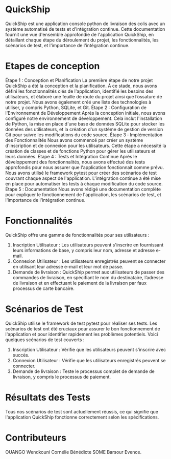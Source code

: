 # QuickShip
QuickShip est une application console python de livraison des colis avec un système automatisé de tests et d'intégration continue. Cette documentation fournit une vue d'ensemble approfondie de l'application QuickShip, en détaillant chaque étape du déroulement du projet, les fonctionnalités, les scénarios de test, et l'importance de l'intégration continue.

# Etapes de conception
Étape 1 : Conception et Planification
La première étape de notre projet QuickShip a été la conception et la planification. À ce stade, nous avons défini les fonctionnalités clés de l'application, identifié les besoins des utilisateurs, et élaboré une feuille de route du projet ainsi que l’ossature de notre projet. Nous avons également créé une liste des technologies à utiliser, y compris Python, SQLite, et Git.
Étape 2 : Configuration de l'Environnement de Développement
Après la conception initiale, nous avons configuré notre environnement de développement. Cela inclut l'installation de Python, la mise en place d'une base de données SQLite pour stocker les données des utilisateurs, et la création d'un système de gestion de version Git pour suivre les modifications du code source.
Étape 3 : Implémentation des Fonctionnalités
Nous avons commencé par créer un système d'inscription et de connexion pour les utilisateurs. Cette étape a nécessité la création de classes et de fonctions Python pour gérer les utilisateurs et leurs données.
Étape 4 : Tests et Intégration Continue
Après le développement des fonctionnalités, nous avons effectué des tests approfondis pour nous assurer que l'application fonctionnait comme prévu. Nous avons utilisé le framework pytest pour créer des scénarios de test couvrant chaque aspect de l'application. L'intégration continue a été mise en place pour automatiser les tests à chaque modification du code source.
Étape 5 : Documentation
Nous avons rédigé une documentation complète pour expliquer le fonctionnement de l'application, les scénarios de test, et l'importance de l'intégration continue. 


# Fonctionnalités
QuickShip offre une gamme de fonctionnalités pour ses utilisateurs :
1.	Inscription Utilisateur : Les utilisateurs peuvent s'inscrire en fournissant leurs informations de base, y compris leur nom, adresse et adresse e-mail.
2.	Connexion Utilisateur : Les utilisateurs enregistrés peuvent se connecter en utilisant leur adresse e-mail et leur mot de passe.
3.	Demande de livraison : QuickShip permet aux utilisateurs de passer des commandes de livraison, en spécifiant le nom du destinataire, l’adresse de livraison et en effectuant le paiement de la livraison par faux processus de carte bancaire.


# Scénarios de Test
QuickShip utilise le framework de test pytest pour réaliser ses tests. Les scénarios de test ont été cruciaux pour assurer le bon fonctionnement de l'application et pour identifier rapidement les problèmes potentiels. Voici quelques scénarios de test couverts :
1.	Inscription Utilisateur : Vérifie que les utilisateurs peuvent s'inscrire avec succès.
2.	Connexion Utilisateur : Vérifie que les utilisateurs enregistrés peuvent se connecter.
3.	Demande de livraison : Teste le processus complet de demande de livraison, y compris le processus de paiement.


# Résultats des Tests
Tous nos scénarios de test sont actuellement réussis, ce qui signifie que l'application QuickShip fonctionne correctement selon les spécifications. 


# Contributeurs
OUANGO Wendkouni Cornélie Bénédicte
SOME Barsour Evence.

